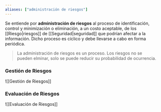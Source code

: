 ```yaml
---
aliases: ["administración de riesgos"]
---
```

Se entiende por **administración de riesgos** al proceso de identificación, control y minimización o eliminación, a un costo aceptable, de los [[Riesgo|riesgos]] de [[Seguridad|seguridad]] que podrían afectar a la información. Dicho proceso es cíclico y debe llevarse a cabo en forma periódica.

> La administración de riesgos es un proceso. Los riesgos no se pueden elminar, solo se puede reducir su probabilidad de ocurrencia.

### Gestión de Riesgos
![[Gestión de Riesgos]]

### Evaluación de Riesgos
![[Evaluación de Riesgos]]